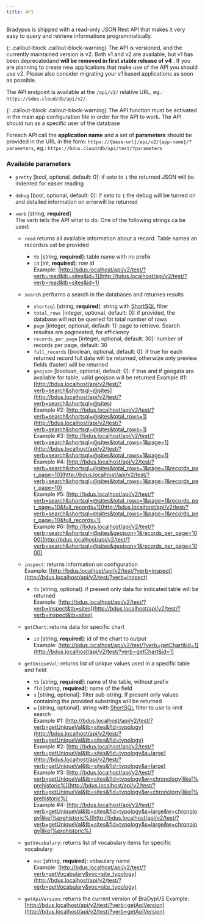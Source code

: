 ```yaml
---
title: API
---
```


Bradypus is shipped with a read-only JSON Rest API that makes it very easy to 
query and retrieve informations programmatically.

{: .callout-block .callout-block-warning}
The API is versioned, and the currently maintained version is v2. 
Both v1 and v2 are available, but v1 has been deprecatedand 
**will be removed in first stable release of v4** . If you are planning 
to create new applications that make use of the API you should use v2.
Please also consider migrating your v1 based applications as soon as possible.

The API endpoint is available at the `/api/v2/` relative URL, eg.:
`https://bdus.cloud/db/api/v2/`.

{: .callout-block .callout-block-warning}
The API function must be activated in the main app configuration file in order for the API to work. The API should run as a specific user of the database

Foreach API call the **application name**  and a set of **parameters** should be provided in the URL in the form: `https://{base-url}/api/v2/{app-name}/?parameters`, eg.: `https://bdus.cloud/db/api/test/?parameters`

### Available parameters
- `pretty` [bool, optional, default: 0]: if seto to `1` the returned JSON will be indented for easier reading

- `debug` [bool, optional, default: 0]: if seto to `1` the debug will be turned on and detailed information on errorwill be returned

- `verb` [string, **required**]  
The verb tells the API what to do. One of the following strings ca be used:

  - `read` returns all available information about a record. Table namea an recordsis ust be provided
    - `tb` [string, **required**]: table name with no prefix
    - `id` [int, **required**]: row id  
    Example: [http://bdus.localhost/api/v2/test/?verb=read&tb=sites&id=1](http://bdus.localhost/api/v2/test/?verb=read&tb=sites&id=1)

  - `search` performs a search in the databases and returnes results
    - `shortsql` [string, **required**]: string with [ShortSQL](/api/shortsql) filter
    - `total_rows` [integer, optional, default: 0]: if provided, the database will not be queried fot total number of rows
    - `page` [integer, optional, default: 1]: page to retrieve. Search resultsa are pagineated, for efficiency
    - `records_per_page`  [integer, optional, default: 30]: number of records per page, default: 30
    - `full_records` [boolean, optional, default: 0]: if true for each returned record full data will be returned, otherwize only preview fields (faster) will be returned  
    - `geojson` [boolean, optional, default: 0]: if true and if geogata ara available for table, valid geojson will be returned
    Example #1: [http://bdus.localhost/api/v2/test/?verb=search&shortsql=@sites](http://bdus.localhost/api/v2/test/?verb=search&shortsql=@sites)  
    Example #2: [http://bdus.localhost/api/v2/test/?verb=search&shortsql=@sites&total_rows=1](http://bdus.localhost/api/v2/test/?verb=search&shortsql=@sites&total_rows=1)  
    Example #3: [http://bdus.localhost/api/v2/test/?verb=search&shortsql=@sites&total_rows=1&page=1](http://bdus.localhost/api/v2/test/?verb=search&shortsql=@sites&total_rows=1&page=1)  
    Example #4: [http://bdus.localhost/api/v2/test/?verb=search&shortsql=@sites&total_rows=1&page=1&records_per_page=10](http://bdus.localhost/api/v2/test/?verb=search&shortsql=@sites&total_rows=1&page=1&records_per_page=10)  
    Example #5: [http://bdus.localhost/api/v2/test/?verb=search&shortsql=@sites&total_rows=1&page=1&records_per_page=10&full_records=1](http://bdus.localhost/api/v2/test/?verb=search&shortsql=@sites&total_rows=1&page=1&records_per_page=10&full_records=1)  
    Example #6: [http://bdus.localhost/api/v2/test/?verb=search&shortsql=@sites&geojson=1&records_per_page=1000](http://bdus.localhost/api/v2/test/?verb=search&shortsql=@sites&geojson=1&records_per_page=1000)

  - `inspect`: returns information on configuration  
  Example: [http://bdus.localhost/api/v2/test/?verb=inspect](http://bdus.localhost/api/v2/test/?verb=inspect)
    - `tb` [string, optional]: if present only data for indicated table will be returned  
    Example: [http://bdus.localhost/api/v2/test/?verb=inspect&tb=sites](http://bdus.localhost/api/v2/test/?verb=inspect&tb=sites)
  
  - `getChart`: returns data for specific chart
    - `id` [string, **required**]: id of the chart to output  
    Example: [http://bdus.localhost/api/v2/test/?verb=getChart&id=1](http://bdus.localhost/api/v2/test/?verb=getChart&id=1)
  
  - `getUniqueVal`: returns list of unique values used in a specific table and field
    - `tb` [string, **required**]: name of the table, without prefix
    - `fld` [string, **required**]: name of the field
    - `s` [string, optional]: filter sub-string. If present only values containing the provided substrings will be returned
    - `w` [string, optional]: string with [ShortSQL](/api/shortsql) filter to use to limit search  
    Example #1: [http://bdus.localhost/api/v2/test/?verb=getUniqueVal&tb=sites&fld=typology](http://bdus.localhost/api/v2/test/?verb=getUniqueVal&tb=sites&fld=typology)  
    Example #2: [http://bdus.localhost/api/v2/test/?verb=getUniqueVal&tb=sites&fld=typology&s=large](http://bdus.localhost/api/v2/test/?verb=getUniqueVal&tb=sites&fld=typology&s=large)  
    Example #3: [http://bdus.localhost/api/v2/test/?verb=getUniqueVal&tb=sites&fld=typology&w=chronology|like|%prehistoric%](http://bdus.localhost/api/v2/test/?verb=getUniqueVal&tb=sites&fld=typology&w=chronology|like|%prehistoric%)  
    Example #4: [http://bdus.localhost/api/v2/test/?verb=getUniqueVal&tb=sites&fld=typology&s=large&w=chronology|like|%prehistoric%](http://bdus.localhost/api/v2/test/?verb=getUniqueVal&tb=sites&fld=typology&s=large&w=chronology|like|%prehistoric%)  
  
  - `getVocabulary`: returns list of vocabulary items for specific vocabulary
    - `voc` [string, **required**]: vobaulary name  
    Example: [http://bdus.localhost/api/v2/test/?verb=getVocabulary&voc=site_typology](http://bdus.localhost/api/v2/test/?verb=getVocabulary&voc=site_typology)

  - `getApiVersion`: returns the current version of BraDypUS
    Example: [http://bdus.localhost/api/v2/test/?verb=getApiVersion](http://bdus.localhost/api/v2/test/?verb=getApiVersion)

